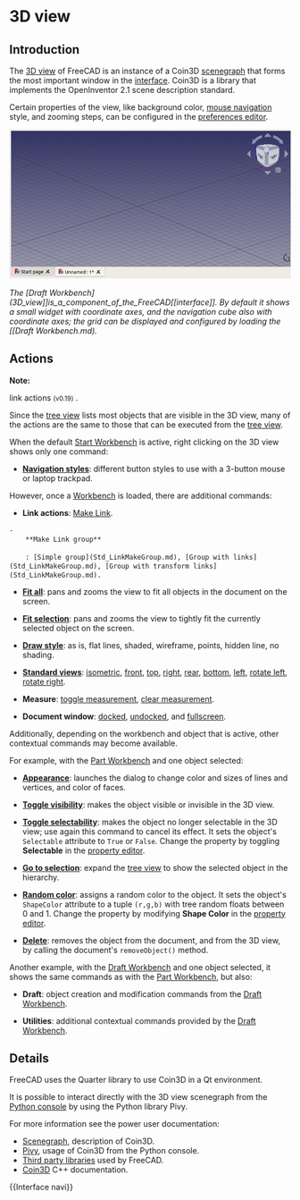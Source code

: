 # 3D view
 

## Introduction

 

The [3D view](3D_view.md) of FreeCAD is an instance of a Coin3D [scenegraph](Scenegraph.md) that forms the most important window in the [interface](interface.md). Coin3D is a library that implements the OpenInventor 2.1 scene description standard.

Certain properties of the view, like background color, [mouse navigation](Mouse_navigation.md) style, and zooming steps, can be configured in the [preferences editor](Preferences_Editor.md).

<img alt="" src=images/FreeCAD_3D_view.png  style="width:600px;">


*The [Draft Workbench](3D_view]]_is_a_component_of_the_FreeCAD_[[interface]]. By default it shows a small widget with coordinate axes, and the navigation cube also with coordinate axes; the grid can be displayed and configured by loading the [[Draft Workbench.md).*

## Actions


**Note:**

link actions <small>(v0.19)</small> .

Since the [tree view](tree_view.md) lists most objects that are visible in the 3D view, many of the actions are the same to those that can be executed from the [tree view](tree_view.md).

When the default [Start Workbench](Start_Workbench.md) is active, right clicking on the 3D view shows only one command:

-    **[Navigation styles](Mouse_navigation.md)**: different button styles to use with a 3-button mouse or laptop trackpad.

However, once a [Workbench](Workbenches.md) is loaded, there are additional commands:

-    **Link actions**: [Make Link](Std_LinkMake.md).

    -   
        **Make Link group**
        
        : [Simple group](Std_LinkMakeGroup.md), [Group with links](Std_LinkMakeGroup.md), [Group with transform links](Std_LinkMakeGroup.md).

-    **[Fit all](Std_ViewFitAll.md)**: pans and zooms the view to fit all objects in the document on the screen.

-    **[Fit selection](Std_ViewFitSelection.md)**: pans and zooms the view to tightly fit the currently selected object on the screen.

-    **[Draw style](Std_DrawStyle.md)**: as is, flat lines, shaded, wireframe, points, hidden line, no shading.

-    **[Standard views](Std_View_Menu.md)**: [isometric](Std_ViewIsometric.md), [front](Std_ViewFront.md), [top](Std_ViewTop.md), [right](Std_ViewRight.md), [rear](Std_ViewRear.md), [bottom](Std_ViewBottom.md), [left](Std_ViewLeft.md), [rotate left](Std_ViewRotateLeft.md), [rotate right](Std_ViewRotateRight.md).

-    **Measure**: [toggle measurement](View_Measure_Toggle_All.md), [clear measurement](View_Measure_Clear_All.md).

-    **Document window**: [docked](Std_ViewDockUndockFullscreen.md), [undocked](Std_ViewDockUndockFullscreen.md), and [fullscreen](Std_ViewDockUndockFullscreen.md).

Additionally, depending on the workbench and object that is active, other contextual commands may become available.

For example, with the [Part Workbench](Part_Workbench.md) and one object selected:

-    **[Appearance](Std_SetAppearance.md)**: launches the dialog to change color and sizes of lines and vertices, and color of faces.

-    **[Toggle visibility](Std_ToggleVisibility.md)**: makes the object visible or invisible in the 3D view.

-    **[Toggle selectability](Std_ToggleSelectability.md)**: makes the object no longer selectable in the 3D view; use again this command to cancel its effect. It sets the object\'s `Selectable` attribute to `True` or `False`. Change the property by toggling **Selectable** in the [property editor](property_editor.md).

-    **[Go to selection](Std_TreeSelection.md)**: expand the [tree view](tree_view.md) to show the selected object in the hierarchy.

-    **[Random color](Std_RandomColor.md)**: assigns a random color to the object. It sets the object\'s `ShapeColor` attribute to a tuple `(r,g,b)` with tree random floats between 0 and 1. Change the property by modifying **Shape Color** in the [property editor](property_editor.md).

-    **[Delete](Std_Delete.md)**: removes the object from the document, and from the 3D view, by calling the document\'s `removeObject()` method.

Another example, with the [Draft Workbench](Draft_Workbench.md) and one object selected, it shows the same commands as with the [Part Workbench](Part_Workbench.md), but also:

-    **Draft**: object creation and modification commands from the [Draft Workbench](Draft_Workbench.md).

-    **Utilities**: additional contextual commands provided by the [Draft Workbench](Draft_Workbench.md).

## Details

FreeCAD uses the Quarter library to use Coin3D in a Qt environment.

It is possible to interact directly with the 3D view scenegraph from the [Python console](Python_console.md) by using the Python library Pivy.

For more information see the power user documentation:

-   [Scenegraph](Scenegraph.md), description of Coin3D.
-   [Pivy](Pivy.md), usage of Coin3D from the Python console.
-   [Third party libraries](Third_Party_Libraries.md) used by FreeCAD.
-   [Coin3D](https://grey.colorado.edu/coin3d/index.html) C++ documentation.

 {{Interface navi}} 
